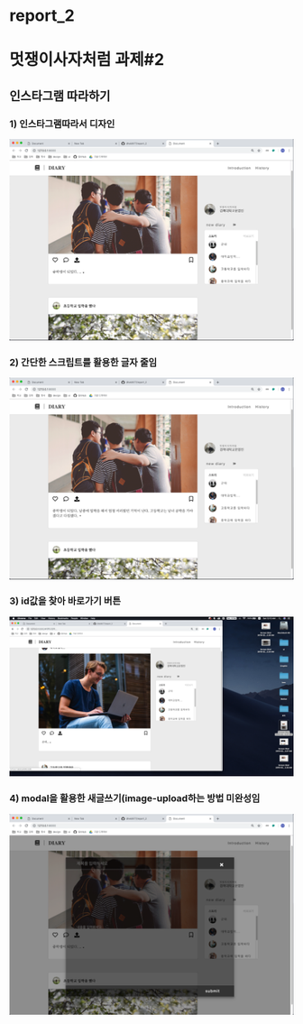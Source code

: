 # report_2
<h1>멋쟁이사자처럼 과제#2</h1>
<h2>인스타그램 따라하기</h2>
<h3>1) 인스타그램따라서 디자인</h3>
<img src="home_1.png">
<h3>2) 간단한 스크립트를 활용한 글자 줄임</h3>
<img src="home_2.png">
<h3>3) id값을 찾아 바로가기 버튼</h3>
<img src="href.png">
<h3>4) modal을 활용한 새글쓰기(image-upload하는 방법 미완성임</h3>
<img src="create.png">
